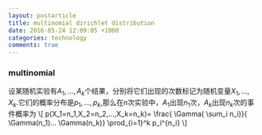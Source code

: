```yaml
---
layout: postarticle
title: multinomial dirichlet distribution
date: 2016-05-24 12:09:05 +1000 
categories: technology
comments: true
---
```


### multinomial  ###
设某随机实验有$A_1,...,A_k$个结果，分别将它们出现的次数标记为随机变量$X_1,...,X_k$.它们的概率分布是$p_1,...,p_k$,那么在$n$次实验中，$A_1$出现$n_1$次，$A_k$出现$n_k$次的事件概率为
\\[
p(X_1=n_1,X_2=n_2,...,X_k=n_k)= \frac{ \Gamma( \sum_i n_i)}{ \Gamma(n_1)... \Gamma(n_k)} \prod_{i=1}^k p_i^{n_i}
\\]